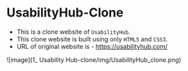 # UsabilityHub-Clone

- This is a clone website of ```UsabilityHub```.
- This clone website is built using only ```HTML5``` and ```CSS3```.
- URL of original website is - https://usabilityhub.com/

![image](1_ Usability Hub-clone/img/UsabilityHub_clone.png)

